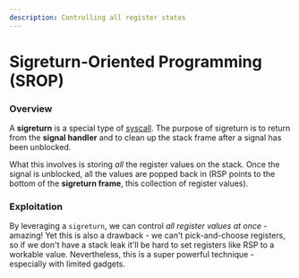 ```yaml
---
description: Controlling all register states
---
```


# Sigreturn-Oriented Programming \(SROP\)

### Overview

A **sigreturn** is a special type of [syscall](../). The purpose of sigreturn is to return from the **signal handler** and to clean up the stack frame after a signal has been unblocked.

What this involves is storing _all_ the register values on the stack. Once the signal is unblocked, all the values are popped back in \(RSP points to the bottom of the **sigreturn frame**, this collection of register values\).

### Exploitation

By leveraging a `sigreturn`, we can control _all register values at once_ - amazing! Yet this is also a drawback - we can't pick-and-choose registers, so if we don't have a stack leak it'll be hard to set registers like RSP to a workable value. Nevertheless, this is a super powerful technique - especially with limited gadgets.


